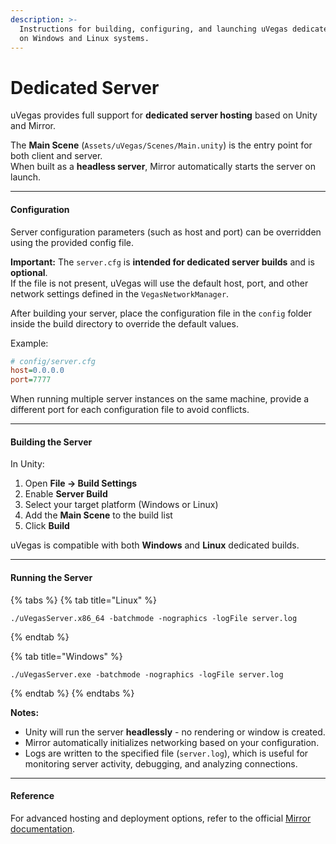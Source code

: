 ```yaml
---
description: >-
  Instructions for building, configuring, and launching uVegas dedicated servers
  on Windows and Linux systems.
---
```


# Dedicated Server

uVegas provides full support for **dedicated server hosting** based on Unity and Mirror.

The **Main Scene** (`Assets/uVegas/Scenes/Main.unity`) is the entry point for both client and server.\
When built as a **headless server**, Mirror automatically starts the server on launch.

***

#### Configuration

Server configuration parameters (such as host and port) can be overridden using the provided config file.

**Important:** The `server.cfg` is **intended for dedicated server builds** and is **optional**.\
If the file is not present, uVegas will use the default host, port, and other network settings defined in the `VegasNetworkManager`.

After building your server, place the configuration file in the `config` folder inside the build directory to override the default values.

Example:

```ini
# config/server.cfg
host=0.0.0.0
port=7777
```

When running multiple server instances on the same machine, provide a different port for each configuration file to avoid conflicts.

***

#### Building the Server

In Unity:

1. Open **File → Build Settings**
2. Enable **Server Build**
3. Select your target platform (Windows or Linux)
4. Add the **Main Scene** to the build list
5. Click **Build**

uVegas is compatible with both **Windows** and **Linux** dedicated builds.

***

#### Running the Server

{% tabs %}
{% tab title="Linux" %}
```
./uVegasServer.x86_64 -batchmode -nographics -logFile server.log
```
{% endtab %}

{% tab title="Windows" %}
```
./uVegasServer.exe -batchmode -nographics -logFile server.log
```
{% endtab %}
{% endtabs %}

**Notes:**

* Unity will run the server **headlessly** - no rendering or window is created.
* Mirror automatically initializes networking based on your configuration.
* Logs are written to the specified file (`server.log`), which is useful for monitoring server activity, debugging, and analyzing connections.

***

#### Reference

For advanced hosting and deployment options, refer to the official [Mirror documentation](https://mirror-networking.gitbook.io/).
